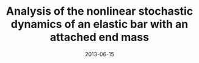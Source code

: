 ---
title: "Analysis of the nonlinear stochastic dynamics of an elastic bar with an attached end mass"
authors: "A. Cunha Jr, and R. Sampaio"
event: "III South-East Conference on Computational Mechanics (SEECCM III)"
year: "2013"
doi: 
pdf: 
arxiv: 
hal: "https://hal.archives-ouvertes.fr/hal-01487351"
image: "GraphicalAbstract_Conf_2013_COMPDYN2013.png"
layout: none
date: 2013-06-15
collection: publications
category: conferences
permalink: /publications/ConferencePaper_2013_COMPDYN2013
---